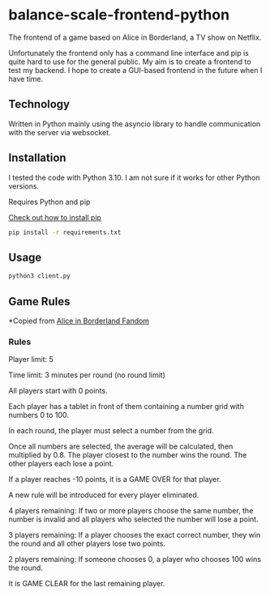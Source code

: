# balance-scale-frontend-python 

The frontend of a game based on Alice in Borderland, a TV show on Netflix. 

Unfortunately the frontend only has a command line interface and pip is quite hard to use for the general public. My aim is to create a frontend to test my backend. I hope to create a GUI-based frontend in the future when I have time.

## Technology

Written in Python mainly using the asyncio library to handle communication with the server via websocket.

## Installation

I tested the code with Python 3.10. I am not sure if it works for other Python versions.

Requires Python and pip

[Check out how to install pip](https://pip.pypa.io/en/stable/installation/)

```bash
pip install -r requirements.txt
```

## Usage

```bash
python3 client.py
```

## Game Rules

*Copied from [Alice in Borderland Fandom](https://aliceinborderland.fandom.com/wiki/King_of_Diamonds_(Netflix)) 

### Rules

Player limit: 5

Time limit: 3 minutes per round (no round limit)

All players start with 0 points.

Each player has a tablet in front of them containing a number grid with numbers 0 to 100.

In each round, the player must select a number from the grid.

Once all numbers are selected, the average will be calculated, then multiplied by 0.8.
The player closest to the number wins the round. The other players each lose a point. 

If a player reaches -10 points, it is a GAME OVER for that player.

A new rule will be introduced for every player eliminated.

4 players remaining: If two or more players choose the same number, the number is invalid and all players who selected the number will lose a point.

3 players remaining: If a player chooses the exact correct number, they win the round and all other players lose two points.

2 players remaining: If someone chooses 0, a player who chooses 100 wins the round.

It is GAME CLEAR for the last remaining player.